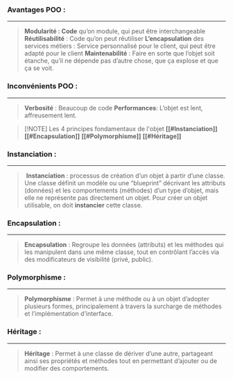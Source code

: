 ### Avantages POO :
---
> **Modularité : Code** qu’on module, qui peut être interchangeable  
> **Réutilisabilité** : Code qu’on peut réutiliser
> **L’encapsulation** des services métiers : Service personnalisé pour le client, qui peut être adapté pour le client
> **Maintenabilité** : Faire en sorte que l’objet soit étanche, qu’il ne dépende pas d’autre chose, que ça explose et que ça se voit.
> 
### Inconvénients POO :
---
> **Verbosité** : Beaucoup de code
> **Performances**: L’objet est lent, affreusement lent.
> 


> [!NOTE] Les 4 principes fondamentaux de l'objet
> **[[#Instanciation]]**
> **[[#Encapsulation]]**
> **[[#Polymorphisme]]**
> **[[#Héritage]]**

### Instanciation  :
---
>  **Instanciation** : processus de création d’un objet à partir d’une classe. Une classe définit un modèle ou une “blueprint” décrivant les attributs (données) et les comportements (méthodes) d’un type d’objet, mais elle ne représente pas directement un objet. Pour créer un objet utilisable, on doit **instancier** cette classe.
> 
###  Encapsulation :
---
>**Encapsulation** : Regroupe les données (attributs) et les méthodes qui les manipulent dans une même classe, tout en contrôlant l’accès via des modificateurs de visibilité (privé, public).
>
###  Polymorphisme :
---
>**Polymorphisme** : Permet à une méthode ou à un objet d’adopter plusieurs formes, principalement à travers la surcharge de méthodes et l’implémentation d’interface.
>
###  Héritage :
---
>**Héritage** : Permet à une classe de dériver d’une autre, partageant ainsi ses propriétés et méthodes tout en permettant d’ajouter ou de modifier des comportements.
>



